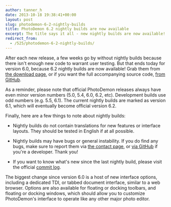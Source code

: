 ```yaml
---
author: tanner_h
date: 2013-10-18 19:38:41+00:00
layout: post
slug: photodemon-6-2-nightly-builds
title: PhotoDemon 6.2 nightly builds are now available
excerpt: The title says it all - new nightly builds are now available!
redirect_from:
  - /525/photodemon-6-2-nightly-builds/
---
```


After each new release, a few weeks go by without nightly builds because there isn't enough new code to warrant user testing.  But that ends today for version 6.0, because 6.2 nightly builds are now available!  Grab them from [the download page](download/), or if you want the full accompanying source code, [from GitHub](https://github.com/tannerhelland/PhotoDemon).

As a reminder, please note that official PhotoDemon releases always have even minor version numbers (5.0, 5.4, 6.0, 6.2, etc).  Development builds use odd numbers (e.g. 5.5, 6.1).  The current nightly builds are marked as version 6.1, which will eventually become official version 6.2.

Finally, here are a few things to note about nightly builds:

  * Nightly builds do not contain translations for new features or interface layouts.  They should be tested in English if at all possible.

  * Nightly builds may have bugs or general instability.  If you do find any bugs, make sure to report them via [the contact page](about/contact/), or [via GitHub](https://github.com/tannerhelland/PhotoDemon/issues) if you're a developer.  Thank you!

  * If you want to know what's new since the last nightly build, please visit the official [commit log](https://github.com/tannerhelland/PhotoDemon/commits/master).

The biggest change since version 6.0 is a host of new interface options, including a dedicated TDI, or tabbed document interface, similar to a web browser.  Options are also available for floating or docking toolbars, and floating or docking windows, which should allow you to customize PhotoDemon's interface to operate like any other major photo editor.
